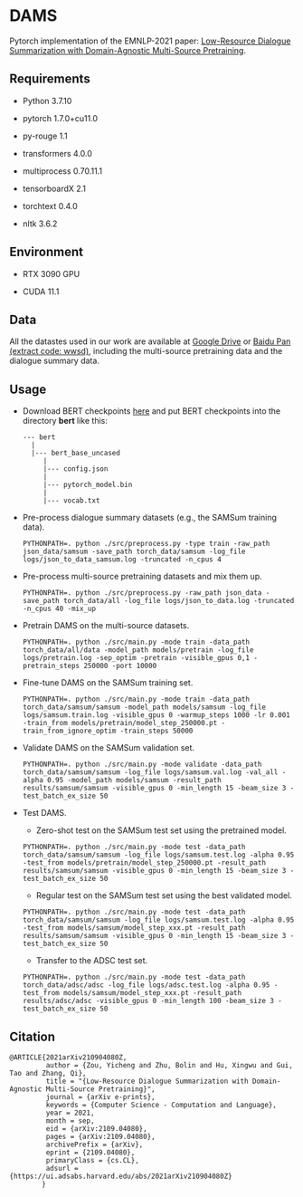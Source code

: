 # DAMS

Pytorch implementation of the EMNLP-2021 paper: [Low-Resource Dialogue Summarization with Domain-Agnostic Multi-Source Pretraining](https://arxiv.org/abs/2109.04080).

## Requirements

* Python 3.7.10
 
* pytorch 1.7.0+cu11.0

* py-rouge 1.1

* transformers 4.0.0

* multiprocess 0.70.11.1

* tensorboardX 2.1

* torchtext 0.4.0

* nltk 3.6.2

## Environment

* RTX 3090 GPU

* CUDA 11.1

## Data

All the datastes used in our work are available at [Google Drive](https://drive.google.com/file/d/1SpTkDukxxyy01uN6Gct1023cjT_0Y24h/view?usp=sharing) or [Baidu Pan  (extract code: wwsd)](https://pan.baidu.com/s/1tfOOL9ci989L1FM5CSCQPw), including the multi-source pretraining data and the dialogue summary data.

## Usage

* Download BERT checkpoints [here](https://huggingface.co/bert-base-uncased/tree/bb3c1c3256d2598217df9889a14a2e811587891d) and put BERT checkpoints into the directory **bert** like this:

	```
	--- bert
	  |
	  |--- bert_base_uncased
	     |
	     |--- config.json
	     |
	     |--- pytorch_model.bin
	     |
	     |--- vocab.txt
	```

* Pre-process dialogue summary datasets (e.g., the SAMSum training data).

    ```
    PYTHONPATH=. python ./src/preprocess.py -type train -raw_path json_data/samsum -save_path torch_data/samsum -log_file logs/json_to_data_samsum.log -truncated -n_cpus 4
    ```

* Pre-process multi-source pretraining datasets and mix them up.

    ```
    PYTHONPATH=. python ./src/preprocess.py -raw_path json_data -save_path torch_data/all -log_file logs/json_to_data.log -truncated -n_cpus 40 -mix_up
    ```

* Pretrain DAMS on the multi-source datasets.

    ```
    PYTHONPATH=. python ./src/main.py -mode train -data_path torch_data/all/data -model_path models/pretrain -log_file logs/pretrain.log -sep_optim -pretrain -visible_gpus 0,1 -pretrain_steps 250000 -port 10000
    ```

* Fine-tune DAMS on the SAMSum training set.
    ```
    PYTHONPATH=. python ./src/main.py -mode train -data_path torch_data/samsum/samsum -model_path models/samsum -log_file logs/samsum.train.log -visible_gpus 0 -warmup_steps 1000 -lr 0.001 -train_from models/pretrain/model_step_250000.pt -train_from_ignore_optim -train_steps 50000
    ```

* Validate DAMS on the SAMSum validation set.

    ```
    PYTHONPATH=. python ./src/main.py -mode validate -data_path torch_data/samsum/samsum -log_file logs/samsum.val.log -val_all -alpha 0.95 -model_path models/samsum -result_path results/samsum/samsum -visible_gpus 0 -min_length 15 -beam_size 3 -test_batch_ex_size 50
    ```

* Test DAMS.

    * Zero-shot test on the SAMSum test set using the pretrained model.

    ```
    PYTHONPATH=. python ./src/main.py -mode test -data_path torch_data/samsum/samsum -log_file logs/samsum.test.log -alpha 0.95 -test_from models/pretrain/model_step_250000.pt -result_path results/samsum/samsum -visible_gpus 0 -min_length 15 -beam_size 3 -test_batch_ex_size 50
    ```

    * Regular test on the SAMSum test set using the best validated model.

    ```
    PYTHONPATH=. python ./src/main.py -mode test -data_path torch_data/samsum/samsum -log_file logs/samsum.test.log -alpha 0.95 -test_from models/samsum/model_step_xxx.pt -result_path results/samsum/samsum -visible_gpus 0 -min_length 15 -beam_size 3 -test_batch_ex_size 50
    ```

    * Transfer to the ADSC test set.
    ```
    PYTHONPATH=. python ./src/main.py -mode test -data_path torch_data/adsc/adsc -log_file logs/adsc.test.log -alpha 0.95 -test_from models/samsum/model_step_xxx.pt -result_path results/adsc/adsc -visible_gpus 0 -min_length 100 -beam_size 3 -test_batch_ex_size 50
    ```

## Citation

	@ARTICLE{2021arXiv210904080Z,
             author = {Zou, Yicheng and Zhu, Bolin and Hu, Xingwu and Gui, Tao and Zhang, Qi},
             title = "{Low-Resource Dialogue Summarization with Domain-Agnostic Multi-Source Pretraining}",
             journal = {arXiv e-prints},
             keywords = {Computer Science - Computation and Language},
             year = 2021,
             month = sep,
             eid = {arXiv:2109.04080},
             pages = {arXiv:2109.04080},
             archivePrefix = {arXiv},
             eprint = {2109.04080},
             primaryClass = {cs.CL},
             adsurl = {https://ui.adsabs.harvard.edu/abs/2021arXiv210904080Z}
            }

